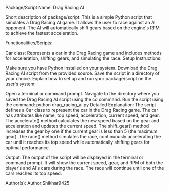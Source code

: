 Package/Script Name: Drag Racing AI

Short description of package/script: This is a simple Python script that simulates a Drag Racing AI game. It allows the user to race against an AI opponent. The AI will automatically shift gears based on the engine's RPM to achieve the fastest acceleration.

Functionalities/Scripts:

Car class: Represents a car in the Drag Racing game and includes methods for acceleration, shifting gears, and simulating the race.
Setup Instructions:

Make sure you have Python installed on your system.
Download the Drag Racing AI script from the provided source.
Save the script in a directory of your choice.
Explain how to set up and run your package/script on the user's system:

Open a terminal or command prompt.
Navigate to the directory where you saved the Drag Racing AI script using the cd command.
Run the script using the command: python drag_racing_ai.py
Detailed Explanation:
The script defines a Car class to represent the car in the Drag Racing game. The car has attributes like name, top speed, acceleration, current speed, and gear. The accelerate() method calculates the new speed based on the gear and acceleration and updates the current speed. The shift_gear() method increases the gear by one if the current gear is less than 5 (the maximum gear). The race() method simulates the race, continuously accelerating the car until it reaches its top speed while automatically shifting gears for optimal performance.

Output:
The output of the script will be displayed in the terminal or command prompt. It will show the current speed, gear, and RPM of both the player's and AI's cars during the race. The race will continue until one of the cars reaches its top speed.

Author(s):
Author:Shikhar9425
